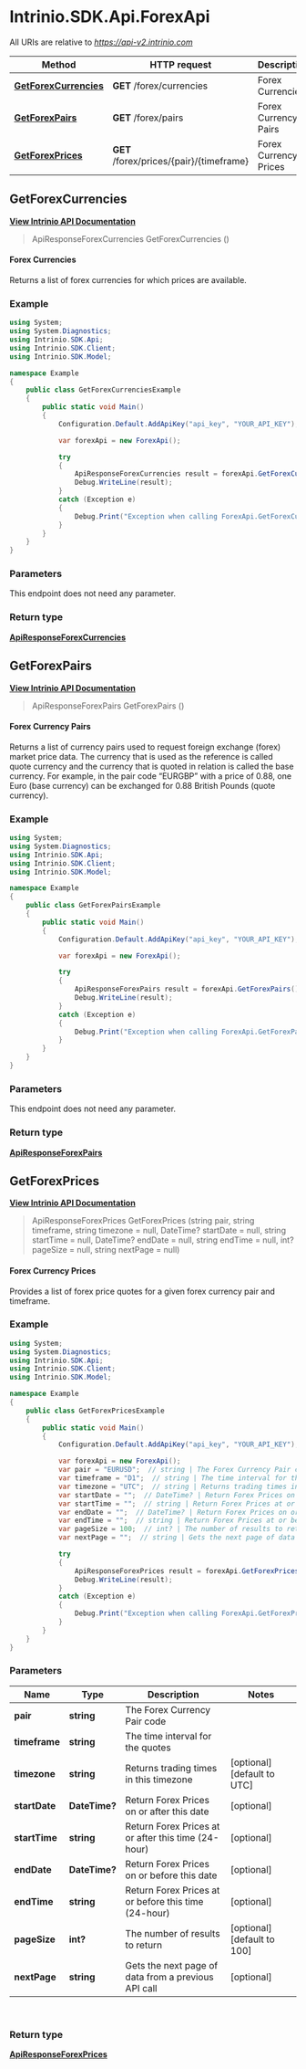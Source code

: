 # Intrinio.SDK.Api.ForexApi

All URIs are relative to *https://api-v2.intrinio.com*

Method | HTTP request | Description
------------- | ------------- | -------------
[**GetForexCurrencies**](ForexApi.md#getforexcurrencies) | **GET** /forex/currencies | Forex Currencies
[**GetForexPairs**](ForexApi.md#getforexpairs) | **GET** /forex/pairs | Forex Currency Pairs
[**GetForexPrices**](ForexApi.md#getforexprices) | **GET** /forex/prices/{pair}/{timeframe} | Forex Currency Prices



[//]: # (START_OPERATION)

[//]: # (CLASS:Intrinio.SDK.Api.ForexApi)

[//]: # (METHOD:GetForexCurrencies)

[//]: # (RETURN_TYPE:Intrinio.SDK.ModelApiResponseForexCurrencies)

[//]: # (RETURN_TYPE_KIND:object)

[//]: # (RETURN_TYPE_DOC:ApiResponseForexCurrencies.md)

[//]: # (OPERATION:GetForexCurrencies_v2)

[//]: # (ENDPOINT:/forex/currencies)

[//]: # (DOCUMENT_LINK:ForexApi.md#getforexcurrencies)

<a name="getforexcurrencies"></a>
## **GetForexCurrencies**

[**View Intrinio API Documentation**](https://docs.intrinio.com/documentation/api_v2/GetForexCurrencies_v2)

[//]: # (START_OVERVIEW)

> ApiResponseForexCurrencies GetForexCurrencies ()

#### Forex Currencies

Returns a list of forex currencies for which prices are available.

[//]: # (END_OVERVIEW)

### Example

[//]: # (START_CODE_EXAMPLE)

```csharp
using System;
using System.Diagnostics;
using Intrinio.SDK.Api;
using Intrinio.SDK.Client;
using Intrinio.SDK.Model;

namespace Example
{
    public class GetForexCurrenciesExample
    {
        public static void Main()
        {
            Configuration.Default.AddApiKey("api_key", "YOUR_API_KEY");

            var forexApi = new ForexApi();

            try
            {
                ApiResponseForexCurrencies result = forexApi.GetForexCurrencies();
                Debug.WriteLine(result);
            }
            catch (Exception e)
            {
                Debug.Print("Exception when calling ForexApi.GetForexCurrencies: " + e.Message );
            }
        }
    }
}
```

[//]: # (END_CODE_EXAMPLE)

### Parameters

[//]: # (START_PARAMETERS)

This endpoint does not need any parameter.
<br/>

[//]: # (END_PARAMETERS)

### Return type

[**ApiResponseForexCurrencies**](ApiResponseForexCurrencies.md)

[//]: # (END_OPERATION)


[//]: # (START_OPERATION)

[//]: # (CLASS:Intrinio.SDK.Api.ForexApi)

[//]: # (METHOD:GetForexPairs)

[//]: # (RETURN_TYPE:Intrinio.SDK.ModelApiResponseForexPairs)

[//]: # (RETURN_TYPE_KIND:object)

[//]: # (RETURN_TYPE_DOC:ApiResponseForexPairs.md)

[//]: # (OPERATION:GetForexPairs_v2)

[//]: # (ENDPOINT:/forex/pairs)

[//]: # (DOCUMENT_LINK:ForexApi.md#getforexpairs)

<a name="getforexpairs"></a>
## **GetForexPairs**

[**View Intrinio API Documentation**](https://docs.intrinio.com/documentation/api_v2/GetForexPairs_v2)

[//]: # (START_OVERVIEW)

> ApiResponseForexPairs GetForexPairs ()

#### Forex Currency Pairs

Returns a list of currency pairs used to request foreign exchange (forex) market price data. The currency that is used as the reference is called quote currency and the currency that is quoted in relation is called the base currency. For example, in the pair code “EURGBP” with a price of 0.88, one Euro (base currency) can be exchanged for 0.88 British Pounds (quote currency).

[//]: # (END_OVERVIEW)

### Example

[//]: # (START_CODE_EXAMPLE)

```csharp
using System;
using System.Diagnostics;
using Intrinio.SDK.Api;
using Intrinio.SDK.Client;
using Intrinio.SDK.Model;

namespace Example
{
    public class GetForexPairsExample
    {
        public static void Main()
        {
            Configuration.Default.AddApiKey("api_key", "YOUR_API_KEY");

            var forexApi = new ForexApi();

            try
            {
                ApiResponseForexPairs result = forexApi.GetForexPairs();
                Debug.WriteLine(result);
            }
            catch (Exception e)
            {
                Debug.Print("Exception when calling ForexApi.GetForexPairs: " + e.Message );
            }
        }
    }
}
```

[//]: # (END_CODE_EXAMPLE)

### Parameters

[//]: # (START_PARAMETERS)

This endpoint does not need any parameter.
<br/>

[//]: # (END_PARAMETERS)

### Return type

[**ApiResponseForexPairs**](ApiResponseForexPairs.md)

[//]: # (END_OPERATION)


[//]: # (START_OPERATION)

[//]: # (CLASS:Intrinio.SDK.Api.ForexApi)

[//]: # (METHOD:GetForexPrices)

[//]: # (RETURN_TYPE:Intrinio.SDK.ModelApiResponseForexPrices)

[//]: # (RETURN_TYPE_KIND:object)

[//]: # (RETURN_TYPE_DOC:ApiResponseForexPrices.md)

[//]: # (OPERATION:GetForexPrices_v2)

[//]: # (ENDPOINT:/forex/prices/{pair}/{timeframe})

[//]: # (DOCUMENT_LINK:ForexApi.md#getforexprices)

<a name="getforexprices"></a>
## **GetForexPrices**

[**View Intrinio API Documentation**](https://docs.intrinio.com/documentation/api_v2/GetForexPrices_v2)

[//]: # (START_OVERVIEW)

> ApiResponseForexPrices GetForexPrices (string pair, string timeframe, string timezone = null, DateTime? startDate = null, string startTime = null, DateTime? endDate = null, string endTime = null, int? pageSize = null, string nextPage = null)

#### Forex Currency Prices

Provides a list of forex price quotes for a given forex currency pair and timeframe.

[//]: # (END_OVERVIEW)

### Example

[//]: # (START_CODE_EXAMPLE)

```csharp
using System;
using System.Diagnostics;
using Intrinio.SDK.Api;
using Intrinio.SDK.Client;
using Intrinio.SDK.Model;

namespace Example
{
    public class GetForexPricesExample
    {
        public static void Main()
        {
            Configuration.Default.AddApiKey("api_key", "YOUR_API_KEY");

            var forexApi = new ForexApi();
            var pair = "EURUSD";  // string | The Forex Currency Pair code
            var timeframe = "D1";  // string | The time interval for the quotes
            var timezone = "UTC";  // string | Returns trading times in this timezone (optional)  (default to UTC)
            var startDate = "";  // DateTime? | Return Forex Prices on or after this date (optional) 
            var startTime = "";  // string | Return Forex Prices at or after this time (24-hour) (optional) 
            var endDate = "";  // DateTime? | Return Forex Prices on or before this date (optional) 
            var endTime = "";  // string | Return Forex Prices at or before this time (24-hour) (optional) 
            var pageSize = 100;  // int? | The number of results to return (optional)  (default to 100)
            var nextPage = "";  // string | Gets the next page of data from a previous API call (optional) 

            try
            {
                ApiResponseForexPrices result = forexApi.GetForexPrices(pair, timeframe, timezone, startDate, startTime, endDate, endTime, pageSize, nextPage);
                Debug.WriteLine(result);
            }
            catch (Exception e)
            {
                Debug.Print("Exception when calling ForexApi.GetForexPrices: " + e.Message );
            }
        }
    }
}
```

[//]: # (END_CODE_EXAMPLE)

### Parameters

[//]: # (START_PARAMETERS)


Name | Type | Description  | Notes
------------- | ------------- | ------------- | -------------
 **pair** | **string**| The Forex Currency Pair code |  &nbsp;
 **timeframe** | **string**| The time interval for the quotes |  &nbsp;
 **timezone** | **string**| Returns trading times in this timezone | [optional] [default to UTC] &nbsp;
 **startDate** | **DateTime?**| Return Forex Prices on or after this date | [optional]  &nbsp;
 **startTime** | **string**| Return Forex Prices at or after this time (24-hour) | [optional]  &nbsp;
 **endDate** | **DateTime?**| Return Forex Prices on or before this date | [optional]  &nbsp;
 **endTime** | **string**| Return Forex Prices at or before this time (24-hour) | [optional]  &nbsp;
 **pageSize** | **int?**| The number of results to return | [optional] [default to 100] &nbsp;
 **nextPage** | **string**| Gets the next page of data from a previous API call | [optional]  &nbsp;
<br/>

[//]: # (END_PARAMETERS)

### Return type

[**ApiResponseForexPrices**](ApiResponseForexPrices.md)

[//]: # (END_OPERATION)

